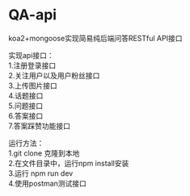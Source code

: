 # QA-api

koa2+mongoose实现简易纯后端问答RESTful API接口  
  
实现api接口：  
1.注册登录接口  
2.关注用户以及用户粉丝接口  
3.上传图片接口  
4.话题接口  
5.问题接口  
6.答案接口  
7.答案踩赞功能接口  
  
运行方法：  
1.git clone 克隆到本地  
2.在文件目录中，运行npm install安装  
3.运行 npm run dev  
4.使用postman测试接口  

